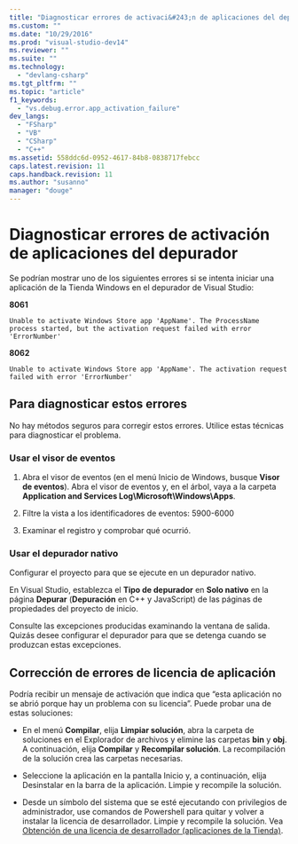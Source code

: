 ```yaml
---
title: "Diagnosticar errores de activaci&#243;n de aplicaciones del depurador | Microsoft Docs"
ms.custom: ""
ms.date: "10/29/2016"
ms.prod: "visual-studio-dev14"
ms.reviewer: ""
ms.suite: ""
ms.technology: 
  - "devlang-csharp"
ms.tgt_pltfrm: ""
ms.topic: "article"
f1_keywords: 
  - "vs.debug.error.app_activation_failure"
dev_langs: 
  - "FSharp"
  - "VB"
  - "CSharp"
  - "C++"
ms.assetid: 558ddc6d-0952-4617-84b8-0838717febcc
caps.latest.revision: 11
caps.handback.revision: 11
ms.author: "susanno"
manager: "douge"
---
```

# Diagnosticar errores de activaci&#243;n de aplicaciones del depurador
Se podrían mostrar uno de los siguientes errores si se intenta iniciar una aplicación de la Tienda Windows en el depurador de Visual Studio:  
  
 **8061**  
  
```  
Unable to activate Windows Store app 'AppName'. The ProcessName process started, but the activation request failed with error 'ErrorNumber'  
```  
  
 **8062**  
  
```  
Unable to activate Windows Store app 'AppName'. The activation request failed with error 'ErrorNumber'  
```  
  
## Para diagnosticar estos errores  
 No hay métodos seguros para corregir estos errores.  Utilice estas técnicas para diagnosticar el problema.  
  
### Usar el visor de eventos  
  
1.  Abra el visor de eventos \(en el menú Inicio de Windows, busque **Visor de eventos**\).  Abra el visor de eventos y, en el árbol, vaya a la carpeta **Application and Services Log\\Microsoft\\Windows\\Apps**.  
  
2.  Filtre la vista a los identificadores de eventos: 5900\-6000  
  
3.  Examinar el registro y comprobar qué ocurrió.  
  
### Usar el depurador nativo  
 Configurar el proyecto para que se ejecute en un depurador nativo.  
  
 En Visual Studio, establezca el **Tipo de depurador** en **Solo nativo** en la página **Depurar** \(**Depuración** en C\+\+ y JavaScript\) de las páginas de propiedades del proyecto de inicio.  
  
 Consulte las excepciones producidas examinando la ventana de salida.  Quizás desee configurar el depurador para que se detenga cuando se produzcan estas excepciones.  
  
## Corrección de errores de licencia de aplicación  
 Podría recibir un mensaje de activación que indica que “esta aplicación no se abrió porque hay un problema con su licencia”. Puede probar una de estas soluciones:  
  
-   En el menú **Compilar**, elija **Limpiar solución**, abra la carpeta de soluciones en el Explorador de archivos y elimine las carpetas **bin** y **obj**.  A continuación, elija **Compilar** y **Recompilar solución**.  La recompilación de la solución crea las carpetas necesarias.  
  
-   Seleccione la aplicación en la pantalla Inicio y, a continuación, elija Desinstalar en la barra de la aplicación.  Limpie y recompile la solución.  
  
-   Desde un símbolo del sistema que se esté ejecutando con privilegios de administrador, use comandos de Powershell para quitar y volver a instalar la licencia de desarrollador.  Limpie y recompile la solución.  Vea [Obtención de una licencia de desarrollador \(aplicaciones de la Tienda\)](http://msdn.microsoft.com/library/windows/apps/Hh974578.aspx#getting_a_developer_license_at_a_command_prompt).